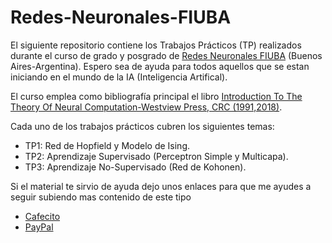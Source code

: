 # Redes-Neuronales-FIUBA
El siguiente repositorio contiene los Trabajos Prácticos (TP) realizados durante el curso de grado y posgrado de [Redes Neuronales FIUBA](https://campus.fi.uba.ar/course/view.php?id=736) (Buenos Aires-Argentina). Espero sea de ayuda para todos aquellos que se estan iniciando en el mundo de la IA (Inteligencia Artifical).

El curso emplea como bibliografía principal el libro [Introduction To The Theory Of Neural Computation-Westview Press, CRC (1991,2018)](http://library.lol/main/7668E96300E1D3FF838F0D9F97B841C0). 

Cada uno de los trabajos prácticos cubren los siguientes temas:
- TP1: Red de Hopfield y Modelo de Ising.
- TP2: Aprendizaje Supervisado (Perceptron Simple y Multicapa).
- TP3: Aprendizaje No-Supervisado (Red de Kohonen).

Si el material te sirvio de ayuda dejo unos enlaces para que me ayudes a seguir subiendo mas contenido de este tipo
- [Cafecito](https://cafecito.app/gustavoq14)
- [PayPal](https://paypal.me/gustavoq14?country.x=VE&locale.x=es_XC)
